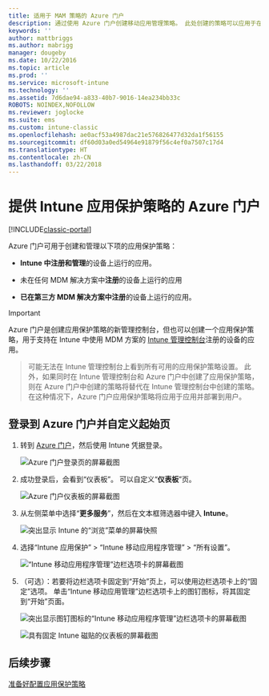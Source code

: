 ```yaml
---
title: 适用于 MAM 策略的 Azure 门户
description: 通过使用 Azure 门户创建移动应用管理策略。 此处创建的策略可以应用于在 Intune 中注册或未注册的设备。
keywords: ''
author: mattbriggs
ms.author: mabrigg
manager: dougeby
ms.date: 10/22/2016
ms.topic: article
ms.prod: ''
ms.service: microsoft-intune
ms.technology: ''
ms.assetid: 7d6dae94-a833-40b7-9016-14ea234bb33c
ROBOTS: NOINDEX,NOFOLLOW
ms.reviewer: joglocke
ms.suite: ems
ms.custom: intune-classic
ms.openlocfilehash: ae0acf53a4987dac21e576826477d32da1f56155
ms.sourcegitcommit: df60d03a0ed54964e91879f56c4ef0a7507c17d4
ms.translationtype: HT
ms.contentlocale: zh-CN
ms.lasthandoff: 03/22/2018
---
```

# <a name="azure-portal-for-intune-app-protection-policies"></a>提供 Intune 应用保护策略的 Azure 门户

[!INCLUDE[classic-portal](../includes/classic-portal.md)]

Azure 门户可用于创建和管理以下项的应用保护策略：

- **Intune 中注册和管理**的设备上运行的应用。

- 未在任何 MDM 解决方案中**注册**的设备上运行的应用
- **已在第三方 MDM 解决方案中注册**的设备上运行的应用。

>[!IMPORTANT]
> Azure 门户是创建应用保护策略的新管理控制台，但也可以创建一个应用保护策略，用于支持在 Intune 中使用 MDM 方案的 [Intune 管理控制台](configure-and-deploy-mobile-application-management-policies-in-the-microsoft-intune-console.md)注册的设备的应用。

> 可能无法在 Intune 管理控制台上看到所有可用的应用保护策略设置。 此外，如果同时在 Intune 管理控制台和 Azure 门户中创建了应用保护策略，则在 Azure 门户中创建的策略将替代在 Intune 管理控制台中创建的策略。 在这种情况下，Azure 门户应用保护策略将应用于应用并部署到用户。


## <a name="sign-in-to-the-azure-portal-and-customize-your-start-page"></a>登录到 Azure 门户并自定义起始页

1.  转到 [Azure 门户](https://portal.azure.com)，然后使用 Intune 凭据登录。

    ![Azure 门户登录页的屏幕截图](../media/AppManagement/AzurePortal_MAMSigninPage.png)

2.  成功登录后，会看到“仪表板”。 可以自定义“**仪表板**”页。

    ![Azure 门户仪表板的屏幕截图](../media/AppManagement/AzurePortal_MAMStartboard_NoMAM.png)

3.  从左侧菜单中选择“**更多服务**”，然后在文本框筛选器中键入 **Intune**。

    ![突出显示 Intune 的“浏览”菜单的屏幕快照](../media/AppManagement/MAM-Azure-Portal-1.png)

4.  选择“Intune 应用保护” > “Intune 移动应用程序管理” > “所有设置”。

    ![“Intune 移动应用程序管理”边栏选项卡的屏幕截图](../media/AppManagement/MAM-Azure-Portal-2.png)

5. （可选）：若要将边栏选项卡固定到“开始”页上，可以使用边栏选项卡上的“固定”选项。 单击“Intune 移动应用管理”边栏选项卡上的图钉图标，将其固定到“开始”页面。

    ![突出显示图钉图标的“Intune 移动应用程序管理”边栏选项卡的屏幕截图](../media/AppManagement/AzurePortal_MAM_PinBladeAction.png)

    ![具有固定 Intune 磁贴的仪表板的屏幕截图](../media/AppManagement/AzurePortal_MAM_Startboard_withMAM.png)

## <a name="next-steps"></a>后续步骤
[准备好配置应用保护策略](get-ready-to-configure-mobile-app-management-policies-with-microsoft-intune.md)
